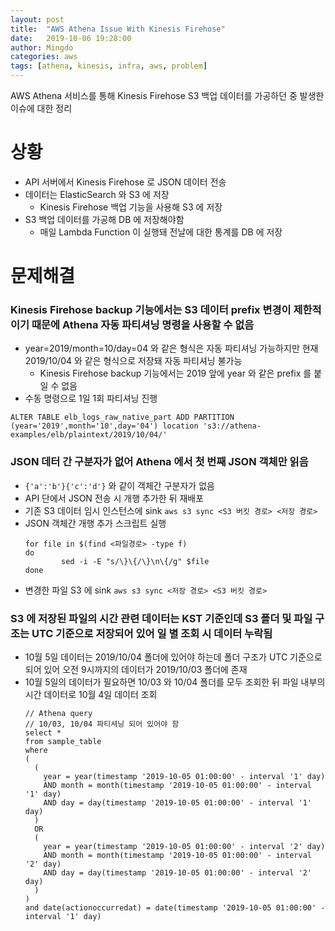 ```yaml
---
layout: post
title:  "AWS Athena Issue With Kinesis Firehose"
date:   2019-10-06 19:28:00
author: Mingdo
categories: aws
tags: [athena, kinesis, infra, aws, problem]
---
```


AWS Athena 서비스를 통해 Kinesis Firehose S3 백업 데이터를 가공하던 중 발생한 이슈에 대한 정리

# 상황
- API 서버에서 Kinesis Firehose 로 JSON 데이터 전송
- 데이터는 ElasticSearch 와 S3 에 저장
    - Kinesis Firehose 백업 기능을 사용해 S3 에 저장
- S3 백업 데이터를 가공해 DB 에 저장해야함
    - 매일 Lambda Function 이 실행돼 전날에 대한 통계를 DB 에 저장 

# 문제해결
### Kinesis Firehose backup 기능에서는 S3 데이터 prefix 변경이 제한적이기 때문에 Athena 자동 파티셔닝 명령을 사용할 수 없음
- year=2019/month=10/day=04 와 같은 형식은 자동 파티셔닝 가능하지만 현재 2019/10/04 와 같은 형식으로 저장돼 자동 파티셔닝 불가능
    - Kinesis Firehose backup 기능에서는 2019 앞에 year 와 같은 prefix 를 붙일 수 없음
- 수동 명령으로 1일 1회 파티셔닝 진행
```
ALTER TABLE elb_logs_raw_native_part ADD PARTITION (year='2019',month='10',day='04') location 's3://athena-examples/elb/plaintext/2019/10/04/'
```

### JSON 데터 간 구분자가 없어 Athena 에서 첫 번째 JSON 객체만 읽음
- ```{'a':'b'}{'c':'d'}``` 와 같이 객체간 구분자가 없음
- API 단에서 JSON 전송 시 개행 추가한 뒤 재배포
- 기존 S3 데이터 임시 인스턴스에 sink ``` aws s3 sync <S3 버킷 경로> <저장 경로> ```
- JSON 객체간 개행 추가 스크립트 실행
    ``` 
    for file in $(find <파일경로> -type f)
    do 
            sed -i -E "s/\}\{/\}\n\{/g" $file
    done
    ```
- 변경한 파일 S3 에 sink ``` aws s3 sync <저장 경로> <S3 버킷 경로> ```

### S3 에 저장된 파일의 시간 관련 데이터는 KST 기준인데 S3 폴더 및 파일 구조는 UTC 기준으로 저장되어 있어 일 별 조회 시 데이터 누락됨
- 10월 5일 데이터는 2019/10/04 폴더에 있어야 하는데 폴더 구조가 UTC 기준으로 되어 있어 오전 9시까지의 데이터가 2019/10/03 폴더에 존재  
- 10월 5일의 데이터가 필요하면 10/03 와 10/04 폴더를 모두 조회한 뒤 파일 내부의 시간 데이터로 10월 4일 데이터 조회
  ```
  // Athena query
  // 10/03, 10/04 파티셔닝 되어 있어야 함
  select * 
  from sample_table 
  where 
  (
    (
      year = year(timestamp '2019-10-05 01:00:00' - interval '1' day)
      AND month = month(timestamp '2019-10-05 01:00:00' - interval '1' day)
      AND day = day(timestamp '2019-10-05 01:00:00' - interval '1' day)
    )
    OR 
    (
      year = year(timestamp '2019-10-05 01:00:00' - interval '2' day)
      AND month = month(timestamp '2019-10-05 01:00:00' - interval '2' day)
      AND day = day(timestamp '2019-10-05 01:00:00' - interval '2' day)
    )
  )
  and date(actionoccurredat) = date(timestamp '2019-10-05 01:00:00' - interval '1' day)
  ```
